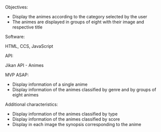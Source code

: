

Objectives:

- Display the animes according to the category selected by the user
- The animes are displayed in groups of eight with their image and respective title

Software:

HTML, CCS, JavaScript

API:

Jikan API - Animes

MVP ASAP:

- Display information of a single anime
- Display information of the animes classified by genre and by groups of eight animes

Additional characteristics:

- Display information of the animes classified by type
- Display information of the animes classified by score
- Display in each image the synopsis corresponding to the anime




